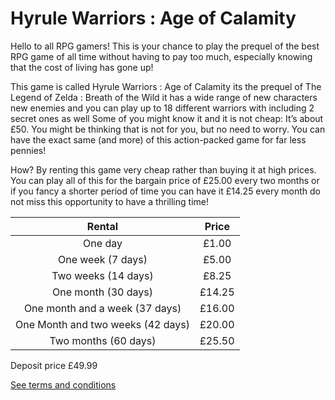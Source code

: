 # Hyrule Warriors : Age of Calamity

Hello to all RPG gamers! This is your chance to play the prequel of the best RPG game of all time without having to pay too much, 
especially knowing that the cost of living has gone up!

This game is called Hyrule Warriors : Age of Calamity its the prequel of The Legend of Zelda : Breath of the Wild it has a wide range
of new characters new enemies and you can play up to 18 different warriors with including 2 secret ones as well
Some of you might know it and it is not 
cheap: It’s about £50. You might be thinking that is not for you, but no need to worry.
You can have the exact same (and more) of this action-packed game for far less pennies! 

How? By renting this game very cheap rather than buying it at high prices.
You can play all of this for the bargain price of £25.00 every two months or if you fancy a shorter period of time you can have it £14.25 every month do not miss this opportunity to have a thrilling time!

| Rental                            | Price           |
|:---------------------------------:|:---------------:|
| One day                           | £1.00           |
| One week (7 days)                 | £5.00           |
| Two weeks (14 days)               | £8.25           |
| One month (30 days)               | £14.25          | 
| One month and a week (37 days)    | £16.00          |
| One Month and two weeks (42 days) | £20.00          |
| Two months (60 days)              | £25.50          |

Deposit price	£49.99

[See terms and conditions](Terms&Conditions.md)
